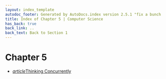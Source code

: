 ```yaml
---
layout: index_template
autodoc_footer: Generated by AutoDocs.index version 2.5.1 "fix a bunch of bugs" ⓒ Starwort, 2020
title: Index of Chapter 5 | Computer Science
has_back: true
back_link: ..
back_text: Back to Section 1
---
```


# **Chapter 5**

- <a href='./thinking_concurrently.md'><i title='MD file' class="material-icons">article</i>Thinking Concurrently</a>
